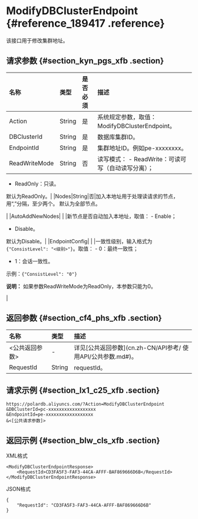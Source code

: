 # ModifyDBClusterEndpoint {#reference_189417 .reference}

该接口用于修改集群地址。

## 请求参数 {#section_kyn_pgs_xfb .section}

|名称|类型|是否必须|描述|
|:-|:-|:---|:-|
|Action|String|是|系统规定参数，取值：ModifyDBClusterEndpoint。|
|DBClusterId|String|是|数据库集群ID。|
|EndpointId|String|是|集群地址ID。例如pe-xxxxxxxx。|
|ReadWriteMode|String|否|读写模式： -   ReadWrite：可读可写（自动读写分离）；
-   ReadOnly：只读。

 默认为ReadOnly。|
|Nodes|String|否|加入本地址用于处理读请求的节点，用“,”分隔，至少两个。 默认为全部节点。

 |
|AutoAddNewNodes| | |新节点是否自动加入本地址，取值： -   Enable；
-   Disable。

 默认为Disable。|
|EndpointConfig| | |一致性级别，输入格式为`{"ConsistLevel": "<级别>"}`。取值： -   0：最终一致性；
-   1：会话一致性。

 示例：`{"ConsistLevel": "0"}`

 **说明：** 如果参数ReadWriteMode为ReadOnly，本参数只能为0。

 |

## 返回参数 {#section_cf4_phs_xfb .section}

|名称|类型|描述|
|:-|:-|:-|
|<公共返回参数\>|-|详见[公共返回参数](cn.zh-CN/API参考/ 使用API/公共参数.md#)。|
|RequestId|String|requestId。|

## 请求示例 {#section_lx1_c25_xfb .section}

```
https://polardb.aliyuncs.com/?Action=ModifyDBClusterEndpoint
&DBClusterId=pc-xxxxxxxxxxxxxxxxxx
&EndpointId=pe-xxxxxxxxxxxxxxxxxx
&<[公共请求参数]>
```

## 返回示例 {#section_blw_cls_xfb .section}

XML格式

```
<ModifyDBClusterEndpointResponse>  
	<RequestId>CD3FA5F3-FAF3-44CA-AFFF-BAF869666D6B</RequestId>
</ModifyDBClusterEndpointResponse>
```

JSON格式

```
{
	"RequestId": "CD3FA5F3-FAF3-44CA-AFFF-BAF869666D6B"
}
```

